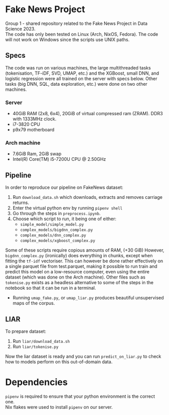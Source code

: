 # Fake News Project
Group 1 - shared repository related to the Fake News Project in Data Science 2023.  
The code has only been tested on Linux (Arch, NixOS, Fedora). The code will not work on Windows since the scripts use UNIX paths.

## Specs
The code was run on various machines, the large multithreaded tasks (tokenisation, TF-iDF, SVD, UMAP, etc.) and the XGBoost, small DNN, and logistic regression were all trained on the server with specs below. Other tasks (big DNN, SQL, data exploration, etc.) were done on two other machines.
### Server
- 40GiB RAM (2x8, 6x4), 20GiB of virtual compressed ram (ZRAM). DDR3 with 1333MHz clock.
- i7-3820 CPU
- p9x79 motherboard
### Arch machine
- 7.6GiB Ram, 2GiB swap
- Intel(R) Core(TM) i5-7200U CPU @ 2.50GHz

## Pipeline
In order to reproduce our pipeline on FakeNews dataset:
1. Run `download_data.sh` which downloads, extracts and removes carriage returns.
2. Enter the virtual python env by running `pipenv shell`
3. Go through the steps in `preprocess.ipynb`.
4. Choose which script to run, it being one of either:
   * `simple_model/simple_model.py`
   * `complex_models/bigdnn_complex.py`
   * `complex_models/dnn_complex.py`
   * `complex_models/xgboost_complex.py`

Some of these scripts require copious amounts of RAM, (+30 GiB)
However, `bigdnn_complex.py` (ironically) does everything in chunks, except when fitting the `tf-idf` vectoriser. This can however be done rather effectively on a single parquet file from test.parquet, making it possible to run train and predict this model on a low-resource computer, even using the entire dataset (which was done on the Arch machine). Other files such as `tokenise.py` exists as a headless alternative to some of the steps in the notebook so that it can be run in a terminal.

* Running `umap_fake.py`, or `umap_liar.py` produces beautiful unsupervised maps of the corpus.

## LIAR
To prepare dataset:
1. Run `liar/download_data.sh`
2. Run `liar/tokenise.py`

Now the liar dataset is ready and you can run `predict_on_liar.py` to check how to models perform on this out-of-domain data.

# Dependencies
`pipenv` is required to ensure that your python environment is the correct one.  
Nix flakes were used to install `pipenv` on our server. 
